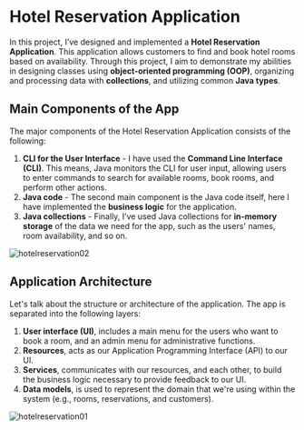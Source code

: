 # Hotel Reservation Application

In this project, I’ve designed and implemented a **Hotel Reservation Application**. This application allows customers to find and book hotel rooms based on availability. Through this project, I aim to demonstrate my abilities in designing classes using **object-oriented programming (OOP)**, organizing and processing data with **collections**, and utilizing common **Java types**.

## Main Components of the App
The major components of the Hotel Reservation Application consists of the following:
1. **CLI for the User Interface** - I have used the **Command Line Interface (CLI)**. This means, Java monitors the CLI for user input, allowing users to enter commands to search for available rooms, book rooms, and perform other actions.
2. **Java code** - The second main component is the Java code itself, here I have implemented the **business logic** for the application.
3. **Java collections** - Finally, I’ve used Java collections for **in-memory storage** of the data we need for the app, such as the users' names, room availability, and so on.

![hotelreservation02](https://github.com/user-attachments/assets/c7d0b4fb-e807-4a0f-88ba-3bc96fe4ca82)

## Application Architecture
Let's talk about the structure or architecture of the application. The app is separated into the following layers:
1. **User interface (UI)**, includes a main menu for the users who want to book a room, and an admin menu for administrative functions.
2. **Resources**, acts as our Application Programming Interface (API) to our UI.
3. **Services**, communicates with our resources, and each other, to build the business logic necessary to provide feedback to our UI.
4. **Data models**, is used to represent the domain that we're using within the system (e.g., rooms, reservations, and customers).

![hotelreservation01](https://github.com/user-attachments/assets/8305a37d-12e1-44de-8f98-c6667f96c58d)
